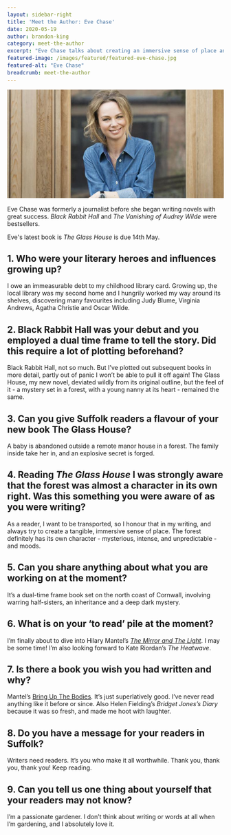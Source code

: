 ```yaml
---
layout: sidebar-right
title: 'Meet the Author: Eve Chase'
date: 2020-05-19
author: brandon-king
category: meet-the-author
excerpt: "Eve Chase talks about creating an immersive sense of place and her new book <cite>The Glass House</cite>"
featured-image: /images/featured/featured-eve-chase.jpg
featured-alt: "Eve Chase"
breadcrumb: meet-the-author
---
```


![Eve Chase](/images/featured/featured-eve-chase.jpg)

Eve Chase was formerly a journalist before she began writing novels with great success. <cite>Black Rabbit Hall</cite> and <cite>The Vanishing of Audrey Wilde</cite> were bestsellers.

Eve's latest book is <cite>The Glass House</cite> is due 14th May.

## 1.	Who were your literary heroes and influences growing up?

I owe an immeasurable debt to my childhood library card. Growing up, the local library was my second home and I hungrily worked my way around its shelves, discovering many favourites including Judy Blume, Virginia Andrews, Agatha Christie and Oscar Wilde.

## 2.	Black Rabbit Hall was your debut and you employed a dual time frame to tell the story. Did this require a lot of plotting beforehand?

Black Rabbit Hall, not so much. But I’ve plotted out subsequent books in more detail, partly out of panic I won’t be able to pull it off again! The Glass House, my new novel, deviated wildly from its original outline, but the feel of it - a mystery set in a forest, with a young nanny at its heart - remained the same.

## 3. Can you give Suffolk readers a flavour of your new book The Glass House?

A baby is abandoned outside a remote manor house in a forest. The family inside take her in, and an explosive secret is forged.

## 4. Reading <cite>The Glass House</cite> I was strongly aware that the forest was almost a character in its own right. Was this something you were aware of as you were writing?

As a reader, I want to be transported, so I honour that in my writing, and always try to create a tangible, immersive sense of place. The forest definitely has its own character - mysterious, intense, and unpredictable - and moods.  

## 5. Can you share anything about what you are working on at the moment?

It’s a dual-time frame book set on the north coast of Cornwall, involving warring half-sisters, an inheritance and a deep dark mystery.

## 6. What is on your ‘to read’ pile at the moment?

I’m finally about to dive into Hilary Mantel’s [<cite>The Mirror and The Light</cite>](https://suffolklibraries.overdrive.com/media/4754062). I may be some time! I’m also looking forward to Kate Riordan’s <cite>The Heatwave</cite>.

## 7. Is there a book you wish you had written and why?

Mantel’s [Bring Up The Bodies](https://suffolklibraries.overdrive.com/media/715965). It’s just superlatively good. I’ve never read anything like it before or since. Also Helen Fielding’s <cite>Bridget Jones’s Diary</cite> because it was so fresh, and made me hoot with laughter.

## 8. Do you have a message for your readers in Suffolk?

Writers need readers. It’s you who make it all worthwhile. Thank you, thank you, thank you! Keep reading.

## 9. Can you tell us one thing about yourself that your readers may not know?

I’m a passionate gardener. I don’t think about writing or words at all when I’m gardening, and I absolutely love it.
